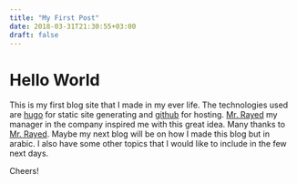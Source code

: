 ```yaml
---
title: "My First Post"
date: 2018-03-31T21:30:55+03:00
draft: false
---
```


# Hello World

This is my first blog site that I made in my ever life. The technologies used are [hugo](https://themes.gohugo.io) for static site generating and [github](https://github.com) for hosting. [Mr. Rayed](https://rayed.com) my manager in the company inspired me with this great idea. Many thanks to [Mr. Rayed](https://rayed.com).
Maybe my next blog will be on how I made this blog but in arabic. I also have some other topics that I would like to include in the few next days.

Cheers!